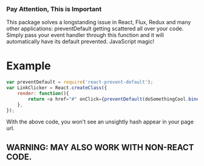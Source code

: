 ### Pay Attention, This is Important

This package solves a longstanding issue in React, Flux, Redux and many other applications: preventDefault getting scattered all over your code. Simply pass your event handler through this function and it will automatically have its default prevented. JavaScript magic!

# Example

```js
var preventDefault = require('react-prevent-default');
var LinkClicker = React.createClass({
    render: function(){
        return <a href="#" onClick={preventDefault(doSomethingCool.bind(null, 1, 2, 3))}> Click me for something cool to happen with 1 2 and 3 </a>;
    },
});
```

With the above code, you won't see an unsightly hash appear in your page url. 

## WARNING: MAY ALSO WORK WITH NON-REACT CODE.

